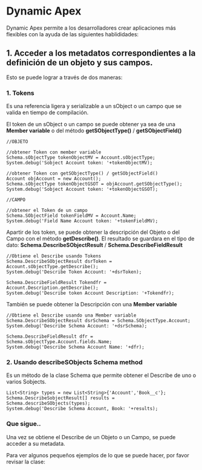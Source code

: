 # Dynamic Apex 

Dynamic Apex permite a los desarrolladores crear aplicaciones más flexibles con la ayuda de las siguientes hablididades:

## 1. Acceder a los metadatos correspondientes a la definición de un objeto y sus campos. 

Esto se puede lograr a través de dos maneras: 

### 1. Tokens

Es una referencia ligera y serializable a un sObject o un campo que se valida en tiempo de compilación.
     
El token de un sObject o un campo se puede obtener ya sea de una **Member variable** o del método **getSObjectType()** / **getSObjectField()**

```Apex
//OBJETO
        
//obtener Token con member variable 
Schema.sObjectType tokenObjectMV = Account.sObjectType;
System.debug('Sobject Account token: '+tokenObjectMV);

//obtener Token con getSObjectType() / getSObjectField()
Account objAccount = new Account();
Schema.sObjectType tokenObjectGSOT = objAccount.getSObjectType();
System.debug('Sobject Account token: '+tokenObjectGSOT);

//CAMPO

//obtener el Token de un campo
Schema.SObjectField tokenFieldMV = Account.Name;
System.debug('Field Name Account token: '+tokenFieldMV);
```

Apartir de los token, se puede obtener la descripción del Objeto o del Campo con el método **getDescribe()**. El resultado se guardara en el tipo de dato:
**Schema.DescribeSObjectResult** / **Schema.DescribeFieldResult** 

```Apex
//Obtiene el Describe usando Tokens
Schema.DescribeSObjectResult dsrToken = Account.sObjectType.getDescribe();
System.debug('Describe Token Account: '+dsrToken);

Schema.DescribeFieldResult Tokendfr = Account.Description.getDescribe();
System.debug('Describe token Account Description: '+Tokendfr);
```

También se puede obtener la Descripción con una **Member variable**
  
```Apex
//Obtiene el Describe usando una Member variable
Schema.DescribeSObjectResult dsrSchema = Schema.SObjectType.Account;
System.debug('Describe Schema Account: '+dsrSchema);

Schema.DescribeFieldResult dfr = Schema.sObjectType.Account.fields.Name;
System.debug('Describe Schema Account Name: '+dfr);
```  
  
### 2. Usando describeSObjects Schema method

Es un método de la clase Schema que permite obtener el Describe de uno o varios Sobjects. 

```Apex
List<String> types = new List<String>{'Account','Book__c'};
Schema.DescribeSobjectResult[] results = Schema.describeSObjects(types); 
System.debug('Describe Schema Account, Book: '+results);
``` 
### Que sigue..     

Una vez se obtiene el Describe de un Objeto o un Campo, se puede acceder a su metadata. 

Para ver algunos pequeños ejemplos de lo que se puede hacer, por favor revisar la clase: 
